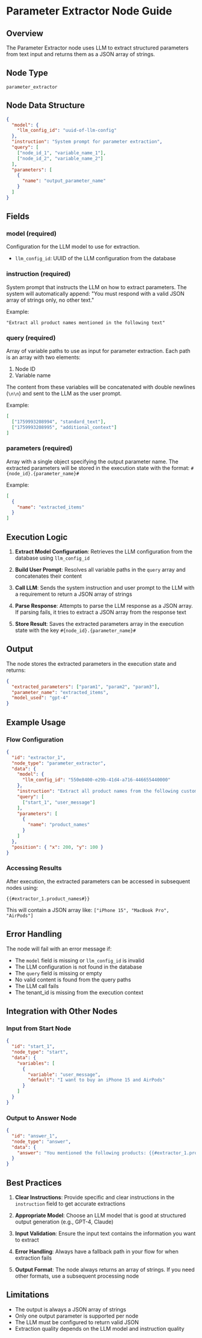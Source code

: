 # Parameter Extractor Node Guide

## Overview

The Parameter Extractor node uses LLM to extract structured parameters from text input and returns them as a JSON array of strings.

## Node Type

```
parameter_extractor
```

## Node Data Structure

```json
{
  "model": {
    "llm_config_id": "uuid-of-llm-config"
  },
  "instruction": "System prompt for parameter extraction",
  "query": [
    ["node_id_1", "variable_name_1"],
    ["node_id_2", "variable_name_2"]
  ],
  "parameters": [
    {
      "name": "output_parameter_name"
    }
  ]
}
```

## Fields

### model (required)
Configuration for the LLM model to use for extraction.

- `llm_config_id`: UUID of the LLM configuration from the database

### instruction (required)
System prompt that instructs the LLM on how to extract parameters. The system will automatically append: "You must respond with a valid JSON array of strings only, no other text."

Example:
```
"Extract all product names mentioned in the following text"
```

### query (required)
Array of variable paths to use as input for parameter extraction. Each path is an array with two elements:
1. Node ID
2. Variable name

The content from these variables will be concatenated with double newlines (`\n\n`) and sent to the LLM as the user prompt.

Example:
```json
[
  ["1759993208994", "standard_text"],
  ["1759993208995", "additional_context"]
]
```

### parameters (required)
Array with a single object specifying the output parameter name. The extracted parameters will be stored in the execution state with the format: `#{node_id}.{parameter_name}#`

Example:
```json
[
  {
    "name": "extracted_items"
  }
]
```

## Execution Logic

1. **Extract Model Configuration**: Retrieves the LLM configuration from the database using `llm_config_id`

2. **Build User Prompt**: Resolves all variable paths in the `query` array and concatenates their content

3. **Call LLM**: Sends the system instruction and user prompt to the LLM with a requirement to return a JSON array of strings

4. **Parse Response**: Attempts to parse the LLM response as a JSON array. If parsing fails, it tries to extract a JSON array from the response text

5. **Store Result**: Saves the extracted parameters array in the execution state with the key `#{node_id}.{parameter_name}#`

## Output

The node stores the extracted parameters in the execution state and returns:

```json
{
  "extracted_parameters": ["param1", "param2", "param3"],
  "parameter_name": "extracted_items",
  "model_used": "gpt-4"
}
```

## Example Usage

### Flow Configuration

```json
{
  "id": "extractor_1",
  "node_type": "parameter_extractor",
  "data": {
    "model": {
      "llm_config_id": "550e8400-e29b-41d4-a716-446655440000"
    },
    "instruction": "Extract all product names from the following customer inquiry. Return only the product names as a JSON array of strings.",
    "query": [
      ["start_1", "user_message"]
    ],
    "parameters": [
      {
        "name": "product_names"
      }
    ]
  },
  "position": { "x": 200, "y": 100 }
}
```

### Accessing Results

After execution, the extracted parameters can be accessed in subsequent nodes using:

```
{{#extractor_1.product_names#}}
```

This will contain a JSON array like: `["iPhone 15", "MacBook Pro", "AirPods"]`

## Error Handling

The node will fail with an error message if:

- The `model` field is missing or `llm_config_id` is invalid
- The LLM configuration is not found in the database
- The `query` field is missing or empty
- No valid content is found from the query paths
- The LLM call fails
- The tenant_id is missing from the execution context

## Integration with Other Nodes

### Input from Start Node

```json
{
  "id": "start_1",
  "node_type": "start",
  "data": {
    "variables": [
      {
        "variable": "user_message",
        "default": "I want to buy an iPhone 15 and AirPods"
      }
    ]
  }
}
```

### Output to Answer Node

```json
{
  "id": "answer_1",
  "node_type": "answer",
  "data": {
    "answer": "You mentioned the following products: {{#extractor_1.product_names#}}"
  }
}
```

## Best Practices

1. **Clear Instructions**: Provide specific and clear instructions in the `instruction` field to get accurate extractions

2. **Appropriate Model**: Choose an LLM model that is good at structured output generation (e.g., GPT-4, Claude)

3. **Input Validation**: Ensure the input text contains the information you want to extract

4. **Error Handling**: Always have a fallback path in your flow for when extraction fails

5. **Output Format**: The node always returns an array of strings. If you need other formats, use a subsequent processing node

## Limitations

- The output is always a JSON array of strings
- Only one output parameter is supported per node
- The LLM must be configured to return valid JSON
- Extraction quality depends on the LLM model and instruction quality
